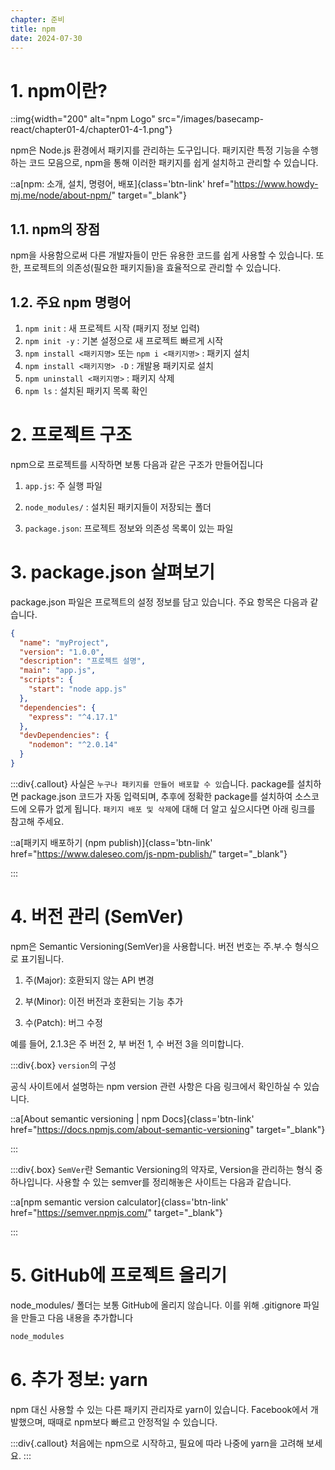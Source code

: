 ```yaml
---
chapter: 준비
title: npm
date: 2024-07-30
---
```


# 1. npm이란?

::img{width="200" alt="npm Logo" src="/images/basecamp-react/chapter01-4/chapter01-4-1.png"}

npm은 Node.js 환경에서 패키지를 관리하는 도구입니다. 패키지란 특정 기능을 수행하는 코드 모음으로, npm을 통해 이러한 패키지를 쉽게 설치하고 관리할 수 있습니다.

::a[npm: 소개, 설치, 명령어, 배포]{class='btn-link' href="https://www.howdy-mj.me/node/about-npm/" target="\_blank"}

## 1.1. npm의 장점

npm을 사용함으로써 다른 개발자들이 만든 유용한 코드를 쉽게 사용할 수 있습니다. 또한, 프로젝트의 의존성(필요한 패키지들)을 효율적으로 관리할 수 있습니다.

## 1.2. 주요 npm 명령어

1. `npm init` : 새 프로젝트 시작 (패키지 정보 입력)
2. `npm init -y` : 기본 설정으로 새 프로젝트 빠르게 시작
3. `npm install <패키지명>` 또는 `npm i <패키지명>` : 패키지 설치
4. `npm install <패키지명> -D` : 개발용 패키지로 설치
5. `npm uninstall <패키지명>` : 패키지 삭제
6. `npm ls` : 설치된 패키지 목록 확인

# 2. 프로젝트 구조

npm으로 프로젝트를 시작하면 보통 다음과 같은 구조가 만들어집니다

1. `app.js`: 주 실행 파일

2. `node_modules/` : 설치된 패키지들이 저장되는 폴더

3. `package.json`: 프로젝트 정보와 의존성 목록이 있는 파일

# 3. package.json 살펴보기

package.json 파일은 프로젝트의 설정 정보를 담고 있습니다. 주요 항목은 다음과 같습니다.

```json
{
  "name": "myProject",
  "version": "1.0.0",
  "description": "프로젝트 설명",
  "main": "app.js",
  "scripts": {
    "start": "node app.js"
  },
  "dependencies": {
    "express": "^4.17.1"
  },
  "devDependencies": {
    "nodemon": "^2.0.14"
  }
}
```

:::div{.callout}
사실은 `누구나 패키지를 만들어 배포할 수 있`습니다. package를 설치하면 package.json 코드가 자동 입력되며, 추후에 정확한 package를 설치하여 소스코드에 오류가 없게 됩니다. `패키지 배포 및 삭제`에 대해 더 알고 싶으시다면 아래 링크를 참고해 주세요.

::a[패키지 배포하기 (npm publish)]{class='btn-link' href="https://www.daleseo.com/js-npm-publish/" target="\_blank"}

:::

# 4. 버전 관리 (SemVer)

npm은 Semantic Versioning(SemVer)을 사용합니다. 버전 번호는 주.부.수 형식으로 표기됩니다.

1. 주(Major): 호환되지 않는 API 변경

2. 부(Minor): 이전 버전과 호환되는 기능 추가

3. 수(Patch): 버그 수정

예를 들어, 2.1.3은 주 버전 2, 부 버전 1, 수 버전 3을 의미합니다.

:::div{.box}
`version`의 구성

공식 사이트에서 설명하는 npm version 관련 사항은 다음 링크에서 확인하실 수 있습니다.

::a[About semantic versioning | npm Docs]{class='btn-link' href="https://docs.npmjs.com/about-semantic-versioning" target="\_blank"}

:::

:::div{.box}
`SemVer`란 Semantic Versioning의 약자로, Version을 관리하는 형식 중 하나입니다. 사용할 수 있는 semver를 정리해놓은 사이트는 다음과 같습니다.

::a[npm semantic version calculator]{class='btn-link' href="https://semver.npmjs.com/" target="\_blank"}

:::

# 5. GitHub에 프로젝트 올리기

node_modules/ 폴더는 보통 GitHub에 올리지 않습니다. 이를 위해 .gitignore 파일을 만들고 다음 내용을 추가합니다

```bash
node_modules
```

# 6. 추가 정보: yarn

npm 대신 사용할 수 있는 다른 패키지 관리자로 yarn이 있습니다. Facebook에서 개발했으며, 때때로 npm보다 빠르고 안정적일 수 있습니다.

:::div{.callout}
처음에는 npm으로 시작하고, 필요에 따라 나중에 yarn을 고려해 보세요.
:::
